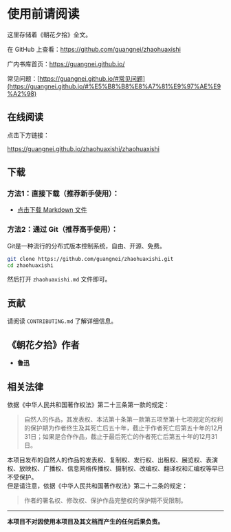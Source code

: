 # 使用前请阅读

这里存储着《朝花夕拾》全文。

在 GitHub 上查看：<https://github.com/guangnei/zhaohuaxishi>

广内书库首页：<https://guangnei.github.io/>

常见问题：[https://guangnei.github.io/#常见问题](https://guangnei.github.io/#%E5%B8%B8%E8%A7%81%E9%97%AE%E9%A2%98)

## 在线阅读

点击下方链接：

<https://guangnei.github.io/zhaohuaxishi/zhaohuaxishi>

## 下载

### 方法1：直接下载（推荐新手使用）：

* [点击下载 Markdown 文件](https://github.com/guangnei/zhaohuaxishi/releases/download/20201212-2/zhaohuaxishi.md)

### 方法2：通过 Git（推荐高手使用）：

Git是一种流行的分布式版本控制系统，自由、开源、免费。

```bash
git clone https://github.com/guangnei/zhaohuaxishi.git
cd zhaohuaxishi
```

然后打开 `zhaohuaxishi.md` 文件即可。

## 贡献

请阅读 `CONTRIBUTING.md` 了解详细信息。

## 《朝花夕拾》作者

- **鲁迅**

## 相关法律

依据《中华人民共和国著作权法》第二十三条第一款的规定：  

> 自然人的作品，其发表权、本法第十条第一款第五项至第十七项规定的权利的保护期为作者终生及其死亡后五十年，截止于作者死亡后第五十年的12月31日；如果是合作作品，截止于最后死亡的作者死亡后第五十年的12月31日。  

本项目发布的自然人的作品的发表权、复制权、发行权、出租权、展览权、表演权、放映权、广播权、信息网络传播权、摄制权、改编权、翻译权和汇编权等早已不受保护。  
但是请注意，依据《中华人民共和国著作权法》第二十二条的规定： 

> 作者的署名权、修改权、保护作品完整权的保护期不受限制。

---

**本项目不对因使用本项目及其文档而产生的任何后果负责。**

